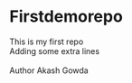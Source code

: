 # Firstdemorepo
This is my first repo
<br> Adding some extra lines</br> 
<br> Author Akash Gowda</br> 
